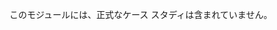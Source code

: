 ﻿---
casestudy:
    title: '正式なケース スタディはありません'
    module: '移行ソリューション'
---
このモジュールには、正式なケース スタディは含まれていません。 
